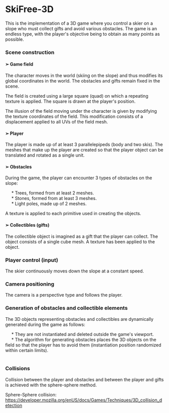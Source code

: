 # SkiFree-3D

This is the implementation of a 3D game where you control a skier on a slope who must collect gifts and avoid various obstacles. The game is an endless type, with the player's objective being to obtain as many points as possible.

### Scene construction

#### ➢ Game field

The character moves in the world (skiing on the slope) and thus modifies its global coordinates in the world. The obstacles and gifts remain fixed in the scene.

The field is created using a large square (quad) on which a repeating texture is applied. The square is drawn at the player's position.

The illusion of the field moving under the character is given by modifying the texture coordinates of the field. This modification consists of a displacement applied to all UVs of the field mesh.


#### ➢ Player

The player is made up of at least 3 parallelepipeds (body and two skis). The meshes that make up the player are created so that the player object can be translated and rotated as a single unit.


#### ➢ Obstacles

During the game, the player can encounter 3 types of obstacles on the slope:

&nbsp;&nbsp;&nbsp;&nbsp;&nbsp;* Trees, formed from at least 2 meshes. <br>
&nbsp;&nbsp;&nbsp;&nbsp;&nbsp;* Stones, formed from at least 3 meshes. <br>
&nbsp;&nbsp;&nbsp;&nbsp;&nbsp;* Light poles, made up of 2 meshes. <br>

A texture is applied to each primitive used in creating the objects.


#### ➢ Collectibles (gifts)

The collectible object is imagined as a gift that the player can collect. The object consists of a single cube mesh. A texture has been applied to the object. <br>


### Player control (input)

The skier continuously moves down the slope at a constant speed. <br>

### Camera positioning

The camera is a perspective type and follows the player.

### Generation of obstacles and collectible elements <br>

The 3D objects representing obstacles and collectibles are dynamically generated during the game as follows:

&nbsp;&nbsp;&nbsp;&nbsp;&nbsp;* They are not instantiated and deleted outside the game's viewport. <br>
&nbsp;&nbsp;&nbsp;&nbsp;&nbsp;* The algorithm for generating obstacles places the 3D objects on the field so that the player has to avoid them (instantiation position randomized within certain limits). <br><br>

### Collisions

Collision between the player and obstacles and between the player and gifts is achieved with the sphere-sphere method.

Sphere-Sphere collision: https://developer.mozilla.org/enUS/docs/Games/Techniques/3D_collision_detection

